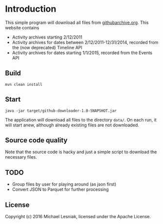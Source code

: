 # Introduction

This simple program will download all files from [githubarchive.org](http://githubarchive.org). This website contains

- Activity archives starting 2/12/2011
- Activity archives for dates between 2/12/2011-12/31/2014, recorded from the (now deprecated) Timeline API
- Activity archives for dates starting 1/1/2015, recorded from the Events API

## Build

    mvn clean install

## Start 

    java -jar target/github-downloader-1.0-SNAPSHOT.jar
    
The application will download all files to the directory `data/`. 
On each run, it will start anew, although already existing files are not downloaded.

## Source code quality

Note that the source code is hacky and just a simple script to download the necessary files.

## TODO

- Group files by user for playing around (as json first)
- Convert JSON to Parquet for further processing

## License
        
Copyright (c) 2016 Michael Lesniak, licensed under the Apache License.        
